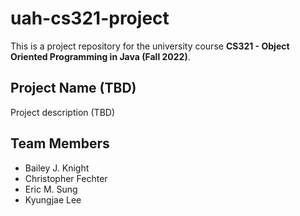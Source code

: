 # uah-cs321-project

This is a project repository for the university course **CS321 - Object Oriented
Programming in Java (Fall 2022)**.

## Project Name (TBD)

Project description (TBD)

## Team Members

* Bailey J. Knight
* Christopher Fechter
* Eric M. Sung
* Kyungjae Lee
